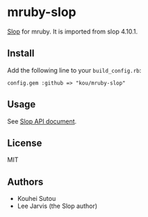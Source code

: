 # mruby-slop

[Slop](https://github.com/leejarvis/slop) for mruby. It is imported from slop 4.10.1.

## Install

Add the following line to your `build_config.rb`:

    config.gem :github => "kou/mruby-slop"

## Usage

See [Slop API document](http://leejarvis.github.io/rdoc/slop/).

## License

MIT

## Authors

  * Kouhei Sutou
  * Lee Jarvis (the Slop author)
